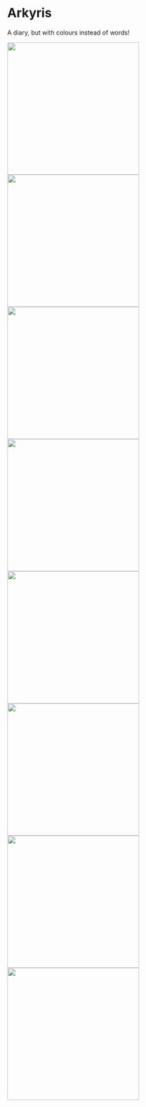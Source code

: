 # Arkyris
A diary, but with colours instead of words!


<html>
<img src="https://github.com/Carkzis/Arkyris/blob/main/arkyris_screenshots/arkyris_main_light.jpg?raw=true" width="300" />
<img src="https://github.com/Carkzis/Arkyris/blob/main/arkyris_screenshots/arkyris_main_dark.jpg?raw=true" width="300" />
<img src="https://github.com/Carkzis/Arkyris/blob/main/arkyris_screenshots/arkyris_color_picker.jpg?raw=true" width="300" />
<img src="https://github.com/Carkzis/Arkyris/blob/main/arkyris_screenshots/arkyris_private.jpg?raw=true" width="300" />
<img src="https://github.com/Carkzis/Arkyris/blob/main/arkyris_screenshots/arkyris_login.jpg?raw=true" width="300" />
<img src="https://github.com/Carkzis/Arkyris/blob/main/arkyris_screenshots/arkyris_register.jpg?raw=true" width="300" />
<img src="https://github.com/Carkzis/Arkyris/blob/main/arkyris_screenshots/arkyris_settings.jpg?raw=true" width="300" />
<img src="https://github.com/Carkzis/Arkyris/blob/main/arkyris_screenshots/arkyris_change_password.jpg?raw=true" width="300" /> 
</html>